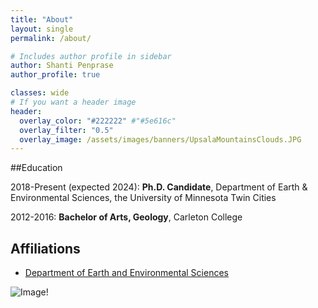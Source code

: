 ```yaml
---
title: "About"
layout: single
permalink: /about/

# Includes author profile in sidebar
author: Shanti Penprase
author_profile: true

classes: wide
# If you want a header image
header:
  overlay_color: "#222222" #"#5e616c"
  overlay_filter: "0.5"
  overlay_image: /assets/images/banners/UpsalaMountainsClouds.JPG
---
```


##Education

2018-Present (expected 2024): **Ph.D. Candidate**, Department of Earth & Environmental Sciences, the University of Minnesota Twin Cities

2012-2016: **Bachelor of Arts, Geology**, Carleton College




## Affiliations

* [Department of Earth and Environmental Sciences](https://www.esci.umn.edu/)


![Image!](/assets/images/personal-pages/Shanti_Upsala.jpg)
